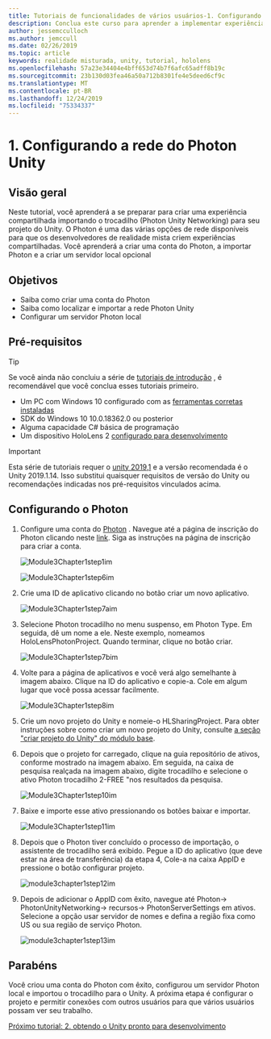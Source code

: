 ```yaml
---
title: Tutoriais de funcionalidades de vários usuários-1. Configurando a rede do Photon Unity
description: Conclua este curso para aprender a implementar experiências compartilhadas de vários usuários em um aplicativo do HoloLens 2.
author: jessemcculloch
ms.author: jemccull
ms.date: 02/26/2019
ms.topic: article
keywords: realidade misturada, unity, tutorial, hololens
ms.openlocfilehash: 57a23e34404e4bff653d74b7f6afc65adff8b19c
ms.sourcegitcommit: 23b130d03fea46a50a712b8301fe4e5deed6cf9c
ms.translationtype: MT
ms.contentlocale: pt-BR
ms.lasthandoff: 12/24/2019
ms.locfileid: "75334337"
---
```

# <a name="1-setting-up-photon-unity-networking"></a>1. Configurando a rede do Photon Unity

## <a name="overview"></a>Visão geral

Neste tutorial, você aprenderá a se preparar para criar uma experiência compartilhada importando o trocadilho (Photon Unity Networking) para seu projeto do Unity. O Photon é uma das várias opções de rede disponíveis para que os desenvolvedores de realidade mista criem experiências compartilhadas. Você aprenderá a criar uma conta do Photon, a importar Photon e a criar um servidor local opcional

## <a name="objectives"></a>Objetivos

* Saiba como criar uma conta do Photon
* Saiba como localizar e importar a rede Photon Unity
* Configurar um servidor Photon local

## <a name="prerequisites"></a>Pré-requisitos

>[!TIP]
>Se você ainda não concluiu a série de [tutoriais de introdução](mrlearning-base.md) , é recomendável que você conclua esses tutoriais primeiro.

* Um PC com Windows 10 configurado com as [ferramentas corretas instaladas](install-the-tools.md)
* SDK do Windows 10 10.0.18362.0 ou posterior
* Alguma capacidade C# básica de programação
* Um dispositivo HoloLens 2 [configurado para desenvolvimento](using-visual-studio.md#enabling-developer-mode)

>[!IMPORTANT]
>Esta série de tutoriais requer o <a href="https://unity3d.com/get-unity/download/archive" target="_blank">unity 2019,1</a> e a versão recomendada é o Unity 2019.1.14. Isso substitui quaisquer requisitos de versão do Unity ou recomendações indicadas nos pré-requisitos vinculados acima.

## <a name="setting-up-photon"></a>Configurando o Photon

1. Configure uma conta do [Photon](https://dashboard.photonengine.com//Account/SignUp) . Navegue até a página de inscrição do Photon clicando neste [link](https://dashboard.photonengine.com//Account/SignUp). Siga as instruções na página de inscrição para criar a conta.

    ![Module3Chapter1step1im](images/module3chapter1step1im.PNG)

    ![Module3Chapter1step6im](images/module3chapter1step6im.PNG)

2. Crie uma ID de aplicativo clicando no botão criar um novo aplicativo.

    ![Module3Chapter1step7aim](images/module3chapter1step7aim.PNG)

3. Selecione Photon trocadilho no menu suspenso, em Photon Type. Em seguida, dê um nome a ele. Neste exemplo, nomeamos HoloLensPhotonProject. Quando terminar, clique no botão criar.

    ![Module3Chapter1step7bim](images/module3chapter1step7bim.PNG)

4. Volte para a página de aplicativos e você verá algo semelhante à imagem abaixo. Clique na ID do aplicativo e copie-a. Cole em algum lugar que você possa acessar facilmente.  

    ![Module3Chapter1step8im](images/module3chapter1step8im.PNG)

5. Crie um novo projeto do Unity e nomeie-o HLSharingProject. Para obter instruções sobre como criar um novo projeto do Unity, consulte [a seção "criar projeto do Unity" do módulo base](https://docs.microsoft.com//windows/mixed-reality/mrlearning-base-ch1#create-new-unity-project). 

6. Depois que o projeto for carregado, clique na guia repositório de ativos, conforme mostrado na imagem abaixo. Em seguida, na caixa de pesquisa realçada na imagem abaixo, digite trocadilho e selecione o ativo Photon trocadilho 2-FREE "nos resultados da pesquisa.

    ![Module3Chapter1step10im](images/module3chapter1step10im.PNG)

7. Baixe e importe esse ativo pressionando os botões baixar e importar.

    ![Module3Chapter1step11im](images/module3chapter1step11im.PNG)

8. Depois que o Photon tiver concluído o processo de importação, o assistente de trocadilho será exibido. Pegue a ID do aplicativo (que deve estar na área de transferência) da etapa 4, Cole-a na caixa AppID e pressione o botão configurar projeto.

    ![module3chapter1step12im](images/module3chapter1step12im.PNG)

9. Depois de adicionar o AppID com êxito, navegue até Photon-> PhotonUnityNetworking-> recursos-> PhotonServerSettings em ativos. Selecione a opção usar servidor de nomes e defina a região fixa como US ou sua região de serviço Photon.

    ![module3chapter1step13im](images/module3chapter1step13im.PNG)

## <a name="congratulations"></a>Parabéns

Você criou uma conta do Photon com êxito, configurou um servidor Photon local e importou o trocadilho para o Unity. A próxima etapa é configurar o projeto e permitir conexões com outros usuários para que vários usuários possam ver seu trabalho.

[Próximo tutorial: 2. obtendo o Unity pronto para desenvolvimento](mrlearning-sharing(photon)-ch2.md)
